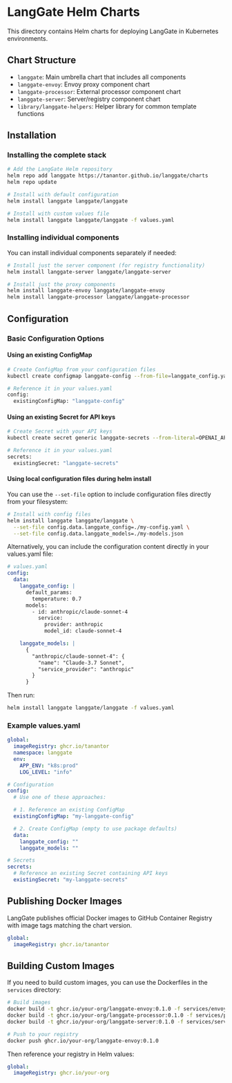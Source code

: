 # LangGate Helm Charts

This directory contains Helm charts for deploying LangGate in Kubernetes environments.

## Chart Structure

- `langgate`: Main umbrella chart that includes all components
- `langgate-envoy`: Envoy proxy component chart
- `langgate-processor`: External processor component chart
- `langgate-server`: Server/registry component chart
- `library/langgate-helpers`: Helper library for common template functions

## Installation

### Installing the complete stack

```bash
# Add the LangGate Helm repository
helm repo add langgate https://tanantor.github.io/langgate/charts
helm repo update

# Install with default configuration
helm install langgate langgate/langgate

# Install with custom values file
helm install langgate langgate/langgate -f values.yaml
```

### Installing individual components

You can install individual components separately if needed:

```bash
# Install just the server component (for registry functionality)
helm install langgate-server langgate/langgate-server

# Install just the proxy components
helm install langgate-envoy langgate/langgate-envoy
helm install langgate-processor langgate/langgate-processor
```

## Configuration

### Basic Configuration Options

#### Using an existing ConfigMap

```bash
# Create ConfigMap from your configuration files
kubectl create configmap langgate-config --from-file=langgate_config.yaml --from-file=langgate_models.json

# Reference it in your values.yaml
config:
  existingConfigMap: "langgate-config"
```

#### Using an existing Secret for API keys

```bash
# Create Secret with your API keys
kubectl create secret generic langgate-secrets --from-literal=OPENAI_API_KEY=sk-xxxx

# Reference it in your values.yaml
secrets:
  existingSecret: "langgate-secrets"
```

#### Using local configuration files during helm install

You can use the `--set-file` option to include configuration files directly from your filesystem:

```bash
# Install with config files
helm install langgate langgate/langgate \
  --set-file config.data.langgate_config=./my-config.yaml \
  --set-file config.data.langgate_models=./my-models.json
```

Alternatively, you can include the configuration content directly in your values.yaml file:

```yaml
# values.yaml
config:
  data:
    langgate_config: |
      default_params:
        temperature: 0.7
      models:
        - id: anthropic/claude-sonnet-4
          service:
            provider: anthropic
            model_id: claude-sonnet-4

    langgate_models: |
      {
        "anthropic/claude-sonnet-4": {
          "name": "Claude-3.7 Sonnet",
          "service_provider": "anthropic"
        }
      }
```

Then run:
```bash
helm install langgate langgate/langgate -f values.yaml
```

### Example values.yaml

```yaml
global:
  imageRegistry: ghcr.io/tanantor
  namespace: langgate
  env:
    APP_ENV: "k8s:prod"
    LOG_LEVEL: "info"

# Configuration
config:
  # Use one of these approaches:

  # 1. Reference an existing ConfigMap
  existingConfigMap: "my-langgate-config"

  # 2. Create ConfigMap (empty to use package defaults)
  data:
    langgate_config: ""
    langgate_models: ""

# Secrets
secrets:
  # Reference an existing Secret containing API keys
  existingSecret: "my-langgate-secrets"
```

## Publishing Docker Images

LangGate publishes official Docker images to GitHub Container Registry with image tags matching the chart version.

```yaml
global:
  imageRegistry: ghcr.io/tanantor
```

## Building Custom Images

If you need to build custom images, you can use the Dockerfiles in the `services` directory:

```bash
# Build images
docker build -t ghcr.io/your-org/langgate-envoy:0.1.0 -f services/envoy/Dockerfile .
docker build -t ghcr.io/your-org/langgate-processor:0.1.0 -f services/processor/Dockerfile .
docker build -t ghcr.io/your-org/langgate-server:0.1.0 -f services/server/Dockerfile .

# Push to your registry
docker push ghcr.io/your-org/langgate-envoy:0.1.0
```

Then reference your registry in Helm values:

```yaml
global:
  imageRegistry: ghcr.io/your-org
```

